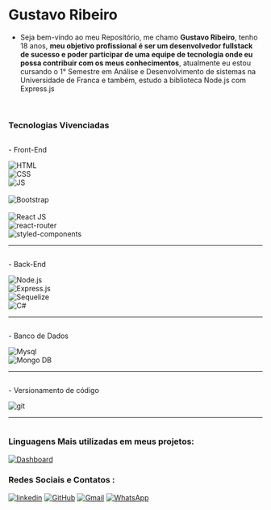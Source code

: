 <h1>Gustavo Ribeiro</h1>

- <p>Seja bem-vindo ao meu Repositório, me chamo <strong>Gustavo Ribeiro</strong>, tenho 18 anos, <strong>meu objetivo profissional é ser um desenvolvedor fullstack de sucesso e poder participar de uma equipe de tecnologia onde eu possa contribuir com os meus conhecimentos</strong>, atualmente eu estou cursando o 1° Semestre em Análise e Desenvolvimento de sistemas na Universidade de Franca e também, estudo a biblioteca Node.js com Express.js </p>

<br/>

### Tecnologias Vivenciadas

<div style="display: grid;">
<p>- Front-End</p>
<img src="https://img.shields.io/badge/HTML5-E34F26?style=for-the-badge&logo=html5&logoColor=white" alt="HTML">
<img src="https://img.shields.io/badge/CSS3-1572B6?style=for-the-badge&logo=css3&logoColor=white" alt="CSS">
<img src="https://img.shields.io/badge/JavaScript-F7DF1E?style=for-the-badge&logo=javascript&logoColor=black" alt="JS">
 <br/>
<img src="https://img.shields.io/badge/Bootstrap-563D7C?style=for-the-badge&logo=bootstrap&logoColor=white" alt="Bootstrap">
 <br/>
<img src="https://img.shields.io/badge/React-20232A?style=for-the-badge&logo=react&logoColor=61DAFB" alt="React JS">
<img src="https://img.shields.io/badge/React_Router-CA4245?style=for-the-badge&logo=react-router&logoColor=white" alt="react-router">
<img src="https://img.shields.io/badge/styled--components-DB7093?style=for-the-badge&logo=styled-components&logoColor=white" alt="styled-components">
 <hr/>
 <p>- Back-End</p>
<img src="https://img.shields.io/badge/Node.js-339933?style=for-the-badge&logo=nodedotjs&logoColor=white" alt="Node.js"> 
<img src="https://img.shields.io/badge/Express.js-000000?style=for-the-badge&logo=express&logoColor=white" alt="Express.js">
<img src="https://img.shields.io/badge/Sequelize-52B0E7?style=for-the-badge&logo=Sequelize&logoColor=white" alt="Sequelize">
<img src="https://img.shields.io/badge/C%23-239120?style=for-the-badge&logo=c-sharp&logoColor=white" alt="C#">
 <hr/>
 <p>- Banco de Dados</p>
<img src="https://img.shields.io/badge/MySQL-005C84?style=for-the-badge&logo=mysql&logoColor=white" alt="Mysql">
<img src="https://img.shields.io/badge/MongoDB-4EA94B?style=for-the-badge&logo=mongodb&logoColor=white" alt="Mongo DB">
 <hr/>
 <p>- Versionamento de código</p>
<img src="https://img.shields.io/badge/Git-F05032?style=for-the-badge&logo=git&logoColor=white"  alt="git">
<hr/>
 

</div>


### Linguagens Mais utilizadas em meus projetos:
[![Dashboard](https://github-readme-stats.vercel.app/api/top-langs/?username=GustaGitHub)]()



### Redes Sociais e Contatos :
[![linkedin](https://img.shields.io/badge/LinkedIn-0077B5?style=for-the-badge&logo=linkedin&logoColor=white)](https://www.linkedin.com/in/gustavo-ribeiro-a4a485223/) 
[![GitHub](https://img.shields.io/badge/GitHub-100000?style=for-the-badge&logo=github&logoColor=white)](https://github.com/GustaGitHub)
[![Gmail](https://img.shields.io/badge/Gmail-D14836?style=for-the-badge&logo=gmail&logoColor=white)](mailto:gustavo.ribeiro.duarte2003@gmail.com)
[![WhatsApp](https://img.shields.io/badge/WhatsApp-25D366?style=for-the-badge&logo=whatsapp&logoColor=white)](https://wa.me/5513991888089)

